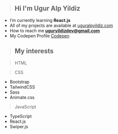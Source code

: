 > <h2 align="left">Hi I'm Ugur Alp Yildiz</h2>

- I’m currently learning **React.js**
- All of my projects are available at <a href="https://uguralpyildiz.com">uguralpyildiz.com</a>
- How to reach me **uguryildizdev@gmail.com**
- My Codepen Profile <a href="https://codepen.io/nvite8008">Codepen</a>

> <h2 align="left">My interests</h2>

> HTML<br>
 
> CSS
  - Bootstrap
  - TailwindCSS
  - Sass
  - Animate.css
> JavaScript
  - TypeScript
  - React.js 
  - Swiper.js


